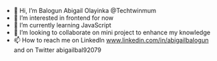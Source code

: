 - 👋 Hi, I’m Balogun Abigail Olayinka @Techtwinmum
- 👀 I’m interested in frontend for now 
- 🌱 I’m currently learning JavaScript 
- 💞️ I’m looking to collaborate on mini project to enhance my knowledge 
- 📫 How to reach me on LinkedIn www.linkedin.com/in/abigailbalogun and on Twitter abigailbal92079
<!---
Techtwinmum/Techtwinmum is a ✨ special ✨ repository because its `README.md` (this file) appears on your GitHub profile.
You can click the Preview link to take a look at your changes.
--->
